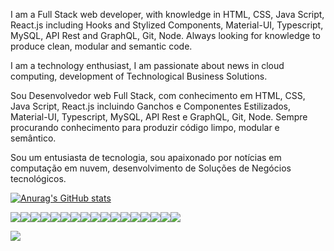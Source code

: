 


I am a Full Stack web developer, with knowledge in HTML, CSS, Java Script, React.js including Hooks and Stylized Components, Material-UI, Typescript, MySQL, API Rest and GraphQL, Git, Node.
Always looking for knowledge to produce clean, modular and semantic code.

I am a technology enthusiast, I am passionate about news in cloud computing, development of Technological Business Solutions.


Sou Desenvolvedor web Full Stack, com conhecimento em HTML, CSS, Java Script, React.js incluindo Ganchos e Componentes Estilizados, Material-UI, Typescript, MySQL, API Rest e GraphQL, Git, Node.
Sempre procurando conhecimento para produzir código limpo, modular e semântico.

Sou um entusiasta de tecnologia, sou apaixonado por notícias em computação em nuvem, desenvolvimento de Soluções de Negócios tecnológicos.

[![Anurag's GitHub stats](https://github-readme-stats.vercel.app/api?username=italosouza09)](https://github.com/anuraghazra/github-readme-stats)




 <img src="https://img.shields.io/badge/JavaScript-Code?style=for-the-badge&logo=JavaScript&logoColor=black&color=white"/><img src="https://img.shields.io/badge/TypeScript-Code?style=for-the-badge&logo=TypeScript&logoColor=black&color=white"/><img src="https://img.shields.io/badge/CSharp-Code?style=for-the-badge&logo=CSharp&logoColor=black&color=white"/><img src="https://img.shields.io/badge/CSS3-Code?style=for-the-badge&logo=CSS3&logoColor=black&color=white"/><img src="https://img.shields.io/badge/HTML5-Code?style=for-the-badge&logo=HTML5&logoColor=black&color=white"/><img src="https://img.shields.io/badge/.NET-Code?style=for-the-badge&logo=.NET&logoColor=black&color=white"/><img src="https://img.shields.io/badge/React-Code?style=for-the-badge&logo=ReactTable&logoColor=black&color=white"/><img src="https://img.shields.io/badge/React Router-Code?style=for-the-badge&logo=ReactRouter&logoColor=black&color=white"/><img src="https://img.shields.io/badge/Node.js-Code?style=for-the-badge&logo=Nodes.js&logoColor=black&color=white"/><img src="https://img.shields.io/badge/MySQL-Code?style=for-the-badge&logo=MySQL&logoColor=black&color=white"/><img src="https://img.shields.io/badge/GraphQL-Code?style=for-the-badge&logo=GraphQL&logoColor=black&color=white"/><img src="https://img.shields.io/badge/Git-Code?style=for-the-badge&logo=Git&logoColor=black&color=white"/><img src="https://img.shields.io/badge/GitHub-Code?style=for-the-badge&logo=GitHub&logoColor=black&color=white"/><img src="https://img.shields.io/badge/Heroku-Code?style=for-the-badge&logo=Heroku&logoColor=black&color=white"/><img src="https://img.shields.io/badge/Amazon AWS-Code?style=for-the-badge&logo=AmazonAWS&logoColor=black&color=white"/><img src="https://img.shields.io/badge/Microsoft Azure-Code?style=for-the-badge&logo=MicrosoftAzure&logoColor=black&color=white"/><img src="https://img.shields.io/badge/Unreal Engine-Code?style=for-the-badge&logo=UnrealEngine&logoColor=black&color=white"/>
 
 
 

 [<img src="https://img.shields.io/badge/linkedin-%230077B5.svg?&style=for-the-badge&logo=linkedin&logoColor=white" />](https://www.linkedin.com/in/italo-souza09/)
